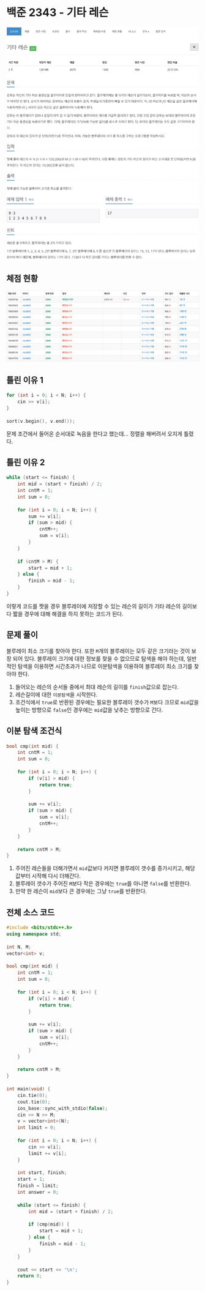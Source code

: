 # 백준 2343 - 기타 레슨

![](2343.jpeg)

## 체점 현황

![](2343_score.png)

## 틀린 이유 1

```cpp
for (int i = 0; i < N; i++) {
    cin >> v[i];
}

sort(v.begin(), v.end());
```

문제 조건에서 들어온 순서대로 녹음을 한다고 했는데... 정렬을 해버려서 오지게 틀렸다.

## 틀린 이유 2

```cpp
while (start <= finish) {
    int mid = (start + finish) / 2;
    int cntM = 1;
    int sum = 0;

    for (int i = 0; i < N; i++) {
        sum += v[i];
        if (sum > mid) {
            cntM++;
            sum = v[i];
        }
    }

    if (cntM > M) {
        start = mid + 1;
    } else {
        finish = mid - 1;
    }
}
```

이렇게 코드를 짯을 경우 블루레이에 저장할 수 있는 레슨의 길이가 기타 레슨의 길이보다 짧을 경우에 대해 해결을 하지 못하는 코드가 된다.

## 문제 풀이

블루레이 최소 크기를 찾아야 한다. 또한 `M`개의 블루레이는 모두 같은 크기라는 것이 보장 되어 있다. 블루레이 크기에 대한 정보를 찾을 수 없으므로 탐색을 해야 하는데, 일반적인 탐색을 이용하면 시간초과가 나므로 이분탐색을 이용하여 블루레이 최소 크기를 찾아야 한다.

1. 들어오는 레슨의 순서들 중에서 최대 레슨의 길이를 `finish`값으로 잡는다.
2. 레슨길이에 대한 `이분탐색`을 시작한다.
3. 조건식에서 `true`로 반환된 경우에는 필요한 블루레이 갯수가 `M`보다 크므로 `mid`값을 높이는 방향으로 `false`인 경우에는 `mid`값을 낮추는 방향으로 간다.

## 이분 탐색 조건식

```cpp
bool cmp(int mid) {
    int cntM = 1;
    int sum = 0;

    for (int i = 0; i < N; i++) {
        if (v[i] > mid) {
            return true;
        }

        sum += v[i];
        if (sum > mid) {
            sum = v[i];
            cntM++;
        }
    }

    return cntM > M;
}
```

1. 주어진 레슨들을 더해가면서 `mid`값보다 커지면 블루레이 갯수를 증가시키고, 해당 값부터 시작해 다시 더해간다.
2. 블루레이 갯수가 주어진 `M`보다 작은 경우에는 `true`를 아니면 `false`를 반환한다.
3. 만약 한 레슨이 `mid`보다 큰 경우에는 그냥 `true`를 반환한다.

## 전체 소스 코드

```cpp
#include <bits/stdc++.h>
using namespace std;

int N, M;
vector<int> v;

bool cmp(int mid) {
    int cntM = 1;
    int sum = 0;

    for (int i = 0; i < N; i++) {
        if (v[i] > mid) {
            return true;
        }

        sum += v[i];
        if (sum > mid) {
            sum = v[i];
            cntM++;
        }
    }

    return cntM > M;
}

int main(void) {
    cin.tie(0);
    cout.tie(0);
    ios_base::sync_with_stdio(false);
    cin >> N >> M;
    v = vector<int>(N);
    int limit = 0;

    for (int i = 0; i < N; i++) {
        cin >> v[i];
        limit += v[i];
    }

    int start, finish;
    start = 1;
    finish = limit;
    int answer = 0;

    while (start <= finish) {
        int mid = (start + finish) / 2;

        if (cmp(mid)) {
            start = mid + 1;
        } else {
            finish = mid - 1;
        }
    }

    cout << start << '\n';
    return 0;
}
```
